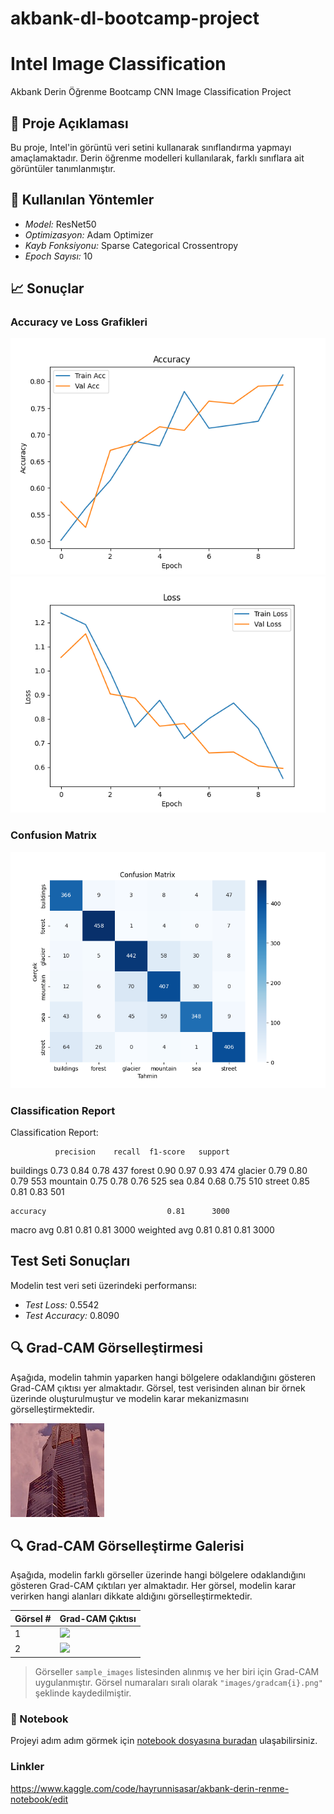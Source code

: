 # akbank-dl-bootcamp-project
# Intel Image Classification
Akbank Derin Öğrenme Bootcamp CNN Image Classification Project
## 📘 Proje Açıklaması

Bu proje, Intel'in görüntü veri setini kullanarak sınıflandırma yapmayı amaçlamaktadır. Derin öğrenme modelleri kullanılarak, farklı sınıflara ait görüntüler tanımlanmıştır.

## 🧪 Kullanılan Yöntemler

- *Model:* ResNet50
- *Optimizasyon:* Adam Optimizer
- *Kayb Fonksiyonu:* Sparse Categorical Crossentropy
- *Epoch Sayısı:* 10

## 📈 Sonuçlar

### Accuracy ve Loss Grafikleri

![Accuracy](images/accuracy.png)
![Loss](images/loss.png)

### Confusion Matrix

![Confusion Matrix](images/confusion_matrix.png)

### Classification Report
Classification Report:

              precision    recall  f1-score   support

   buildings       0.73      0.84      0.78       437
      forest       0.90      0.97      0.93       474
     glacier       0.79      0.80      0.79       553
    mountain       0.75      0.78      0.76       525
         sea       0.84      0.68      0.75       510
      street       0.85      0.81      0.83       501

    accuracy                           0.81      3000
   macro avg       0.81      0.81      0.81      3000
weighted avg       0.81      0.81      0.81      3000

## Test Seti Sonuçları

Modelin test veri seti üzerindeki performansı:

- *Test Loss:* 0.5542 
- *Test Accuracy:* 0.8090
## 🔍 Grad-CAM Görselleştirmesi

Aşağıda, modelin tahmin yaparken hangi bölgelere odaklandığını gösteren Grad-CAM çıktısı yer almaktadır. Görsel, test verisinden alınan bir örnek üzerinde oluşturulmuştur ve modelin karar mekanizmasını görselleştirmektedir.

![Grad-CAM](images/gradcam.jpg)

## 🔍 Grad-CAM Görselleştirme Galerisi

Aşağıda, modelin farklı görseller üzerinde hangi bölgelere odaklandığını gösteren Grad-CAM çıktıları yer almaktadır. Her görsel, modelin karar verirken hangi alanları dikkate aldığını görselleştirmektedir.

| Görsel # | Grad-CAM Çıktısı |
|----------|------------------|
| 1        | ![](images/gradcam1.png) |
| 2        | ![](images/gradcam2.png) |


> Görseller `sample_images` listesinden alınmış ve her biri için Grad-CAM uygulanmıştır. Görsel numaraları sıralı olarak `"images/gradcam{i}.png"` şeklinde kaydedilmiştir.
### 📓 Notebook
Projeyi adım adım görmek için [notebook dosyasına buradan](https://github.com/hayrunnisa-ai/intel-image-classification/blob/main/notebooks/intel_image_classification.ipynb) ulaşabilirsiniz.

 ### Linkler
https://www.kaggle.com/code/hayrunnisasar/akbank-derin-renme-notebook/edit 



